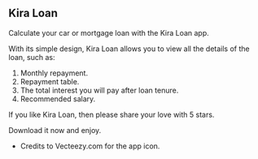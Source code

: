 ## Kira Loan

Calculate your car or mortgage loan with the Kira Loan app.


With its simple design, Kira Loan allows you to view all the details of the loan, such as:

1. Monthly repayment. 
2. Repayment table. 
3. The total interest you will pay after loan tenure. 
4. Recommended salary.

If you like Kira Loan, then please share your love with 5 stars.

Download it now and enjoy.

* Credits to Vecteezy.com for the app icon.
